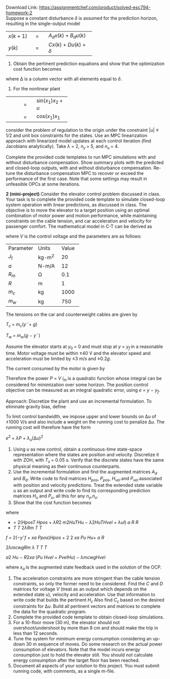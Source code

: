 Download Link: https://assignmentchef.com/product/solved-esc794-homework-2
<br>
Suppose a constant disturbance <em>δ </em>is assumed for the prediction horizon, resulting in the single-output model

<table width="226">

 <tbody>

  <tr>

   <td width="70"><em>x</em>(<em>k </em>+ 1)</td>

   <td width="25">=</td>

   <td width="130"><em>A<sub>d</sub>x</em>(<em>k</em>) + <em>B<sub>d</sub>u</em>(<em>k</em>)</td>

  </tr>

  <tr>

   <td width="70"><em>y</em>(<em>k</em>)</td>

   <td width="25">=</td>

   <td width="130"><em>Cx</em>(<em>k</em>) + <em>Du</em>(<em>k</em>) + <em>δ</em></td>

  </tr>

 </tbody>

</table>

<ol>

 <li>Obtain the pertinent prediction equations and show that the optimization cost function becomes</li>

</ol>

where ∆ is a column vector with all elements equal to <em>δ</em>.

<ol>

 <li>For the nonlinear plant</li>

</ol>

<table width="147">

 <tbody>

  <tr>

   <td width="32"></td>

   <td width="25">=</td>

   <td width="90">sin(<em>x</em><sub>1</sub>)<em>x</em><sub>2 </sub>+ <em>u</em></td>

  </tr>

  <tr>

   <td width="32"></td>

   <td width="25">=</td>

   <td width="90">cos(<em>x</em><sub>1</sub>)<em>x</em><sub>1</sub></td>

  </tr>

 </tbody>

</table>

consider the problem of regulation to the origin under the constraint |<em>u</em>| ≤ 1<em>/</em>2 and unit box constraints for the states. Use an MPC linearization approach with linearized model updates at each control iteration (find Jacobians analytically). Take <em>λ </em>= 2, <em>n<sub>y </sub></em>= 5, and <em>n<sub>u </sub></em>= 4.

Complete the provided code templates to run MPC simulations with and without disturbance compensation. Show summary plots with the predicted and closed-loop outputs, with and without disturbance compensation. Re-tune the disturbance compensation MPC to recover or exceed the performance of the first case. Note that some settings may result in unfeasible OPCs at some iterations.

<strong>2 (mini-project) </strong>Consider the elevator control problem discussed in class. Your task is to complete the provided code template to simulate closed-loop system operation with linear predictions, as discussed in class. The objective is to move the elevator to a target position using an optimal combination of motor power and motion performance, while maintaining constraints on the cable tension, and car acceleration and velocity for passenger comfort. The mathematical model in C-T can be derived as

where <em>V </em>is the control voltage and the parameters are as follows:

<table width="183">

 <tbody>

  <tr>

   <td width="76">Parameter</td>

   <td width="58">Units</td>

   <td width="48">Value</td>

  </tr>

  <tr>

   <td width="76"><em>J<sub>t</sub></em></td>

   <td width="58">kg-m<sup>2</sup></td>

   <td width="48">20</td>

  </tr>

  <tr>

   <td width="76"><em>a</em></td>

   <td width="58">N-m/A</td>

   <td width="48">12</td>

  </tr>

  <tr>

   <td width="76"><em>R<sub>m</sub></em></td>

   <td width="58">Ω</td>

   <td width="48">0.1</td>

  </tr>

  <tr>

   <td width="76"><em>R</em></td>

   <td width="58">m</td>

   <td width="48">1</td>

  </tr>

  <tr>

   <td width="76"><em>m<sub>c</sub></em></td>

   <td width="58">kg</td>

   <td width="48">1000</td>

  </tr>

  <tr>

   <td width="76"><em>m<sub>w</sub></em></td>

   <td width="58">kg</td>

   <td width="48">750</td>

  </tr>

 </tbody>

</table>

The tensions on the car and counterweight cables are given by

<em>T<sub>c </sub></em>= <em>m<sub>c</sub></em>(<em>y</em>¨+ <em>g</em>)

<em>T<sub>w </sub></em>= <em>m<sub>w</sub></em>(<em>g </em>− <em>y</em>¨)

Assume the elevator starts at <em>y</em><sub>0 </sub>= 0 and must stop at <em>y </em>= <em>y<sub>f </sub></em>in a reasonable time. Motor voltage must be within ±40 V and the elevator speed and acceleration must be limited by ±3 m/s and ±0<em>.</em>2<em>g</em>.

The current consumed by the motor is given by

Therefore the power <em>P </em>= <em>V i<sub>m </sub></em>is a quadratic function whose integral can be considered for minimization over some horizon. The position control objective can be measured as an integral quadratic error, using <em>e </em>= <em>y </em>− <em>y<sub>f</sub></em>.

Approach: Discretize the plant and use an incremental formulation. To eliminate gravity bias, define

To limit control bandwidth, we impose upper and lower bounds on ∆<em>u </em>of ±1000 V/s and also include a weight on the running cost to penalize ∆<em>u</em>. The running cost will therefore have the form

<em>e</em><sup>2 </sup>+ <em>λP </em>+ <em>λ<sub>u</sub></em>(∆<em>u</em>)<sup>2</sup>

<ol>

 <li>Using <em>u </em>as new control, obtain a continuous-time state-space representation where the states are position and velocity. Discretize it with ZOH, with <em>T<sub>s </sub></em>= 0<em>.</em>05 s. Verify that the discrete states have the same physical meaning as their continuous counterparts.</li>

 <li>Use the incremental formulation and find the augmented matrices <em>A<sub>d </sub></em>and <em>B<sub>d</sub></em>. Write code to find matrices <em>H<sub>pos</sub></em>, <em>P<sub>pos</sub></em>, <em>H<sub>vel </sub></em>and <em>P<sub>vel </sub></em>associated with position and velocity predictions. Treat the extended state variable <em>u </em>as an output and write code to find its corresponding prediction matrices <em>H<sub>u </sub></em>and <em>P<sub>u</sub></em>, all this for any <em>n<sub>y</sub>,n<sub>u</sub></em>.</li>

 <li>Show that the cost function becomes</li>

</ol>

where

<ul>

 <li>= 2(<em>H</em><em>posT H</em><em>pos </em>+ <em>λR</em>2 <em>m</em>2<em>H</em><em>uTH</em><em>u </em>− <em>λ</em>2<em>H</em><em>uTH</em><em>vel </em>+ <em>λ</em><em>uI</em>) <em>a R R</em></li>

 <li><em>T T                  </em>2<em>λR</em><em>m      T                  T</em></li>

</ul>

<em>f </em>= 2(−<em>y</em>ˆ<em>f </em>+ <em>x</em><em>a P</em><em>pos</em>)<em>H</em><em>pos </em>+ 2 2 <em>x</em><em>a P</em><em>u H</em><em>u</em>+ <em>a R</em>

2<em>λm</em><em>cwgR</em><em>m                      λ     </em><em>T         T                          T</em>

<em>a</em>2      <em>H</em><em>u </em>− <em>R</em>2<em>x</em><em>a </em>(<em>P</em><em>u H</em><em>vel </em>+ <em>P</em><em>velH</em><em>u</em>) − <em>λm</em><em>cwgH</em><em>vel</em>

where <em>x<sub>a </sub></em>is the augmented state feedback used in the solution of the OCP.

<ol>

 <li>The acceleration constraints are more stringent than the cable tension constraints, so only the former need to be considered. Find the <em>C </em>and <em>D </em>matrices for voltage <em>V </em>(treat as an output which depends on the extended state <em>u</em>), velocity and acceleration. Use that information to write code that builds the pertinent <em>H<sub>c </sub></em> Also find <em>C<sub>c </sub></em>based on the desired constraints for ∆<em>u</em>. Build all pertinent vectors and matrices to complete the data for the quadratic program.</li>

 <li>Complete the provided code template to obtain closed-loop simulations.</li>

 <li>For a 10-floor move (30 m), the elevator should not overshoot/undershoot by more than 8 cm and should make the trip in less than 12 seconds.</li>

 <li>Tune the system for minimum energy consumption considering an up-down 30 m sequence of moves. Do some research on the actual power consumption of elevators. Note that the model incurs energy consumption just to hold the elevator still. You should not calculate energy consumption after the target floor has been reached.</li>

 <li>Document all aspects of your solution to this project. You must submit running code, with comments, as a single m-file.</li>

</ol>